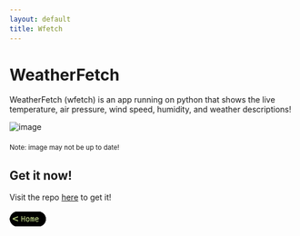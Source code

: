 ```yaml
---
layout: default
title: Wfetch
---
```


# WeatherFetch

WeatherFetch (wfetch) is an app running on python that shows the live temperature, air pressure, wind speed, humidity, and weather descriptions!

<img width="302" height="193" alt="image" src="https://github.com/user-attachments/assets/17c6dcfe-5b36-476e-b290-f5ad79c85c96" />

<sub>Note: image may not be up to date!

## Get it now!
Visit the repo [here](https://github.com/KoffeeJava/WeatherFetch) to get it!

[![Home](/assets/images/home.png)](..)
